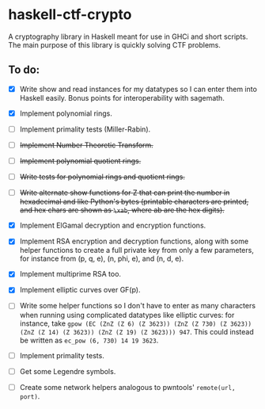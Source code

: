 # haskell-ctf-crypto
A cryptography library in Haskell meant for use in GHCi and short scripts.
The main purpose of this library is quickly solving CTF problems.

## To do:
- [x] Write show and read instances for my datatypes so I can enter them into Haskell easily. Bonus points for interoperability with sagemath.
- [x] Implement polynomial rings.
- [ ] Implement primality tests (Miller-Rabin).
- [ ] ~~Implement Number Theoretic Transform.~~
- [ ] ~~Implement polynomial quotient rings.~~
- [ ] ~~Write tests for polynomial rings and quotient rings.~~
- [ ] ~~Write alternate show functions for Z that can print the number in hexadecimal and like Python's bytes (printable characters are printed, and hex chars are shown as `\xab`, where ab are the hex digits).~~

- [x] Implement ElGamal decryption and encryption functions.
- [x] Implement RSA encryption and decryption functions, along with some helper functions to create a full private key from only a few parameters, for instance from (p, q, e), (n, phi, e), and (n, d, e).
- [x] Implement multiprime RSA too.
- [x] Implement elliptic curves over GF(p).
- [ ] Write some helper functions so I don't have to enter as many characters when running using complicated datatypes like elliptic curves: for instance, take `gpow (EC (ZnZ (Z 6) (Z 3623)) (ZnZ (Z 730) (Z 3623)) (ZnZ (Z 14) (Z 3623)) (ZnZ (Z 19) (Z 3623))) 947`. This could instead be written as `ec_pow (6, 730) 14 19 3623`.
- [ ] Implement primality tests.
- [ ] Get some Legendre symbols.
- [ ] Create some network helpers analogous to pwntools' `remote(url, port)`.
